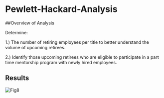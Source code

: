 # Pewlett-Hackard-Analysis

##Overview of Analysis

Determine:

1.) The number of retiring employees per title to better understand the volume of upcoming retirees.

2.) Identify those upcoming retirees who are eligible to participate in a part time mentorship program with newly hired employees. 

## Results

![Fig8](analysis/Fig8.png)

